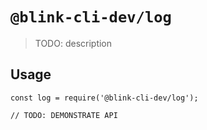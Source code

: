# `@blink-cli-dev/log`

> TODO: description

## Usage

```
const log = require('@blink-cli-dev/log');

// TODO: DEMONSTRATE API
```
